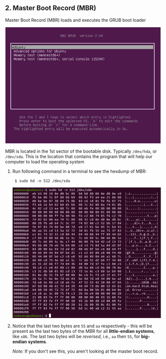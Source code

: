 ## 2. Master Boot Record (MBR)

Master Boot Record (MBR) loads and executes the GRUB boot loader

![GRUB](../../image/6_gnu_grub.png)

MBR is located in the 1st sector of the bootable disk. Typically `/dev/hda`, or `/dev/sda`. This is the location that contains the program that will help our computer to load the operating system
1. Run following command in a terminal to see the hexdump of MBR:

        $ sudo hd -n 512 /dev/sda

    ![Hexdump of MBR](../../image/13_mbr_hexdump.png)

2. Notice that the last two bytes are `55` and `aa` respectively - this will be present as the last two bytes of the MBR for all **little-endian systems**, like `x86`. The last two bytes will be *reversed*, i.e., `aa` then `55`, for **big-endian systems**. 
   
    *Note:* If you don't see this, you aren't looking at the master boot record.
